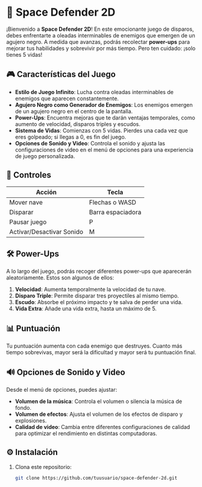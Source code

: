# 🚀 Space Defender 2D

¡Bienvenido a **Space Defender 2D**! En este emocionante juego de disparos, debes enfrentarte a oleadas interminables de enemigos que emergen de un agujero negro. A medida que avanzas, podrás recolectar **power-ups** para mejorar tus habilidades y sobrevivir por más tiempo. Pero ten cuidado: ¡solo tienes 5 vidas!

## 🎮 Características del Juego

- **Estilo de Juego Infinito**: Lucha contra oleadas interminables de enemigos que aparecen constantemente.
- **Agujero Negro como Generador de Enemigos**: Los enemigos emergen de un agujero negro en el centro de la pantalla.
- **Power-Ups**: Encuentra mejoras que te darán ventajas temporales, como aumento de velocidad, disparos triples y escudos.
- **Sistema de Vidas**: Comienzas con 5 vidas. Pierdes una cada vez que eres golpeado; si llegas a 0, es fin del juego.
- **Opciones de Sonido y Video**: Controla el sonido y ajusta las configuraciones de video en el menú de opciones para una experiencia de juego personalizada.

## 🚀 Controles

| Acción                      | Tecla                 |
|-----------------------------|-----------------------|
| Mover nave                  | Flechas o WASD        |
| Disparar                    | Barra espaciadora     |
| Pausar juego                | P                     |
| Activar/Desactivar Sonido   | M                     |

## 🛠️ Power-Ups

A lo largo del juego, podrás recoger diferentes power-ups que aparecerán aleatoriamente. Estos son algunos de ellos:

1. **Velocidad**: Aumenta temporalmente la velocidad de tu nave.
2. **Disparo Triple**: Permite disparar tres proyectiles al mismo tiempo.
3. **Escudo**: Absorbe el próximo impacto y te salva de perder una vida.
4. **Vida Extra**: Añade una vida extra, hasta un máximo de 5.

## 📊 Puntuación

Tu puntuación aumenta con cada enemigo que destruyes. Cuanto más tiempo sobrevivas, mayor será la dificultad y mayor será tu puntuación final.

## 🔊 Opciones de Sonido y Video

Desde el menú de opciones, puedes ajustar:

- **Volumen de la música**: Controla el volumen o silencia la música de fondo.
- **Volumen de efectos**: Ajusta el volumen de los efectos de disparo y explosiones.
- **Calidad de video**: Cambia entre diferentes configuraciones de calidad para optimizar el rendimiento en distintas computadoras.

## ⚙️ Instalación

1. Clona este repositorio:
   ```bash
   git clone https://github.com/tuusuario/space-defender-2d.git
